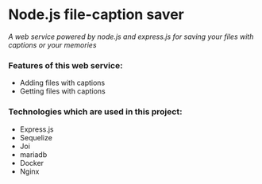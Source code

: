 # Node.js file-caption saver
_A web service powered by node.js and express.js for saving your files with captions or your memories_

### Features of this web service:
* Adding files with captions
* Getting files with captions

### Technologies which are used in this project:
* Express.js
* Sequelize
* Joi
* mariadb
* Docker
* Nginx
